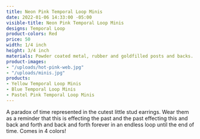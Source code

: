 ```yaml
---
title: Neon Pink Temporal Loop Minis
date: 2022-01-06 14:33:00 -05:00
visible-title: Neon Pink Temporal Loop Minis
designs: Temporal Loop
product-colors: Red
price: 50
width: 1/4 inch
height: 3/4 inch
materials: Powder coated metal, rubber and goldfilled posts and backs.
product-images:
- "/uploads/hot-pink-web.jpg"
- "/uploads/minis.jpg"
products:
- Yellow Temporal Loop Minis
- Blue Temporal Loop Minis
- Pastel Pink Temporal Loop Minis
---
```


A paradox of time represented in the cutest little stud earrings. Wear them as a reminder that this is effecting the past and the past effecting this and back and forth and back and forth forever in an endless loop until the end of time. Comes in 4 colors!